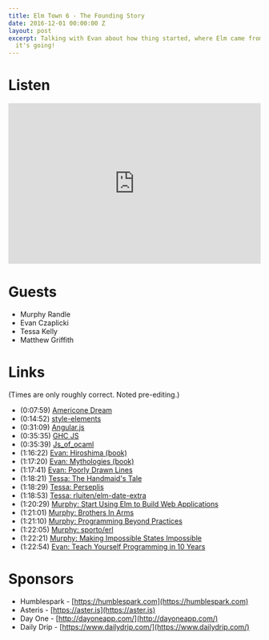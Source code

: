 ```yaml
---
title: Elm Town 6 - The Founding Story
date: 2016-12-01 00:00:00 Z
layout: post
excerpt: Talking with Evan about how thing started, where Elm came from, and where
  it's going!
---
```


# Listen
<iframe src="https://cast.rocks/player/6039/Elm-Town-6-Origin-Story.mp3?episodeTitle=The%20Founding%20Story%2C%20Elm%20Town%20-%20Episode%206&podcastTitle=Elm%20Town&episodeDate=December%205th%2C%202016&imageURL=https%3A%2F%2Fcast.rocks%2Fhosting%2F6039%2Ffeeds%2F8YSE5.jpg&itunesLink=https%3A%2F%2Fitunes.apple.com%2Fus%2Fpodcast%2Felm-town%2Fid1158047037%3Fmt%3D2" style="border: none; min-height: 265px; max-height: 320px; max-width: 558px; min-width: 270px; width: 100%; height: 100%;" scrollbars="no"></iframe>

# Guests
- Murphy Randle
- Evan Czaplicki
- Tessa Kelly
- Matthew Griffith

# Links
(Times are only roughly correct. Noted pre-editing.)

- (0:07:59) [Americone Dream](http://www.benjerry.com/flavors/americone-dream-ice-cream)
- (0:14:52) [style-elements](http://package.elm-lang.org/packages/mdgriffith/style-elements/latest)
- (0:31:09) [Angular.js](https://angularjs.org/)
- (0:35:35) [GHC JS](https://github.com/ghcjs/ghcjs)
- (0:35:39) [Js_of_ocaml](https://github.com/ocsigen/js_of_ocaml)
- (1:16:22) [Evan: Hiroshima (book)](https://en.wikipedia.org/wiki/Hiroshima_(book))
- (1:17:20) [Evan: Mythologies (book)](https://en.wikipedia.org/wiki/Mythologies_(book))
- (1:17:41) [Evan: Poorly Drawn Lines](http://poorlydrawnlines.com/comic/shapes-club/)
- (1:18:21) [Tessa: The Handmaid's Tale](http://www.goodreads.com/book/show/38447.The_Handmaid_s_Tale)
- (1:18:29) [Tessa: Perseplis](http://www.goodreads.com/book/show/991197.The_Complete_Persepolis)
- (1:18:53) [Tessa: rluiten/elm-date-extra](https://github.com/rluiten/elm-date-extra)
- (1:20:29) [Murphy: Start Using Elm to Build Web Applications](https://egghead.io/courses/start-using-elm-to-build-web-applications)
- (1:21:01) [Murphy: Brothers In Arms](https://www.amazon.com/dp/B000FC1LPG/ref=dp-kindle-redirect?_encoding=UTF8&btkr=1)
- (1:21:10) [Murphy: Programming Beyond Practices](http://shop.oreilly.com/product/0636920047391.do)
- (1:22:05) [Murphy: sporto/erl](http://package.elm-lang.org/packages/sporto/erl/latest)
- (1:22:21) [Murphy: Making Impossible States Impossible](https://www.youtube.com/watch?v=IcgmSRJHu_8)
- (1:22:54) [Evan: Teach Yourself Programming in 10 Years](http://wiki.c2.com/?TeachYourselfProgrammingInTenYears)


# Sponsors
- Humblespark - [https://humblespark.com](https://humblespark.com)
- Asteris - [https://aster.is](https://aster.is)
- Day One - [http://dayoneapp.com/](http://dayoneapp.com/)
- Daily Drip - [https://www.dailydrip.com/](https://www.dailydrip.com/)
